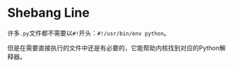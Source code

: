 # Shebang Line

许多`.py`文件都不需要以`#!`开头：`#!/usr/bin/env python`。

但是在需要直接执行的文件中还是有必要的，它能帮助内核找到对应的Python解释器。
